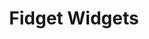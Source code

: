---
layout: post
title: Fidget Widgets
site: http://vimeo.com/53201483
image: /lib/img/projects/fidget-widget.png
creator:
  - name: Michael Karlesky
    school: NYU Poly
    twitter: 
    eboard: false
    current: false
launchdate:
demodays: November 2012
---